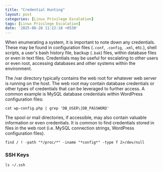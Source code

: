 ```yaml
---
title: "Credential Hunting"
layout: post
categories: [Linux Privilege Escalation]
tags: [Linux Privilege Escalation]
date: '2025-08-28 11:22:18 +0530'
---
```


When enumerating a system, it is important to note down any credentials. These may be found in configuration files (`.conf`, `.config`, `.xml`, etc.), shell scripts, a user's bash history file, backup (`.bak`) files, within database files or even in text files. Credentials may be useful for escalating to other users or even root, accessing databases and other systems within the environment.

The /var directory typically contains the web root for whatever web server is running on the host. The web root may contain database credentials or other types of credentials that can be leveraged to further access. A common example is MySQL database credentials within WordPress configuration files:

```shell-session
cat wp-config.php | grep 'DB_USER\|DB_PASSWORD'
```

The spool or mail directories, if accessible, may also contain valuable information or even credentials. It is common to find credentials stored in files in the web root (i.e. MySQL connection strings, WordPress configuration files).

```shell-session
find / ! -path "*/proc/*" -iname "*config*" -type f 2>/dev/null
```

### SSH Keys

```shell-session
ls ~/.ssh
```
